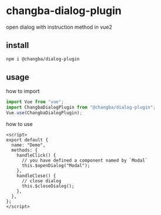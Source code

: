 # changba-dialog-plugin

open dialog with instruction method in vue2

## install

```bash
npm i @changba/dialog-plugin
```

## usage

how to import

```js
import Vue from "vue";
import ChangbaDialogPlugin from "@changba/dialog-plugin";
Vue.use(ChangbaDialogPlugin);
```

how to use

```vue
<script>
export default {
  name: "Demo",
  methods: {
    handleClick() {
      // you have defined a component named by `Modal`
      this.$openDialog("Modal");
    },
    handleClose() {
      // close dialog
      this.$closeDialog();
    },
  },
};
</script>
```
